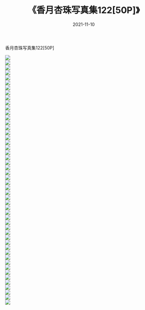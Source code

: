 ﻿---
layout: post
title:  《香月杏珠写真集122[50P]》
date:   2021-11-10
img: http://img.660000.xyz/Sharelink/性感/2021/香月杏珠写真集122[50P]/000.jpg
categories: [美女, 清纯, 唯美]
---

香月杏珠写真集122[50P]

  ![](http://img.660000.xyz/Sharelink/性感/2021/香月杏珠写真集122[50P]/001.jpg) <br> ![](http://img.660000.xyz/Sharelink/性感/2021/香月杏珠写真集122[50P]/002.jpg) <br> ![](http://img.660000.xyz/Sharelink/性感/2021/香月杏珠写真集122[50P]/003.jpg) <br> ![](http://img.660000.xyz/Sharelink/性感/2021/香月杏珠写真集122[50P]/004.jpg) <br> ![](http://img.660000.xyz/Sharelink/性感/2021/香月杏珠写真集122[50P]/005.jpg) <br> ![](http://img.660000.xyz/Sharelink/性感/2021/香月杏珠写真集122[50P]/006.jpg) <br> ![](http://img.660000.xyz/Sharelink/性感/2021/香月杏珠写真集122[50P]/007.jpg) <br> ![](http://img.660000.xyz/Sharelink/性感/2021/香月杏珠写真集122[50P]/008.jpg) <br> ![](http://img.660000.xyz/Sharelink/性感/2021/香月杏珠写真集122[50P]/009.jpg) <br> ![](http://img.660000.xyz/Sharelink/性感/2021/香月杏珠写真集122[50P]/010.jpg) <br> ![](http://img.660000.xyz/Sharelink/性感/2021/香月杏珠写真集122[50P]/011.jpg) <br> ![](http://img.660000.xyz/Sharelink/性感/2021/香月杏珠写真集122[50P]/012.jpg) <br> ![](http://img.660000.xyz/Sharelink/性感/2021/香月杏珠写真集122[50P]/013.jpg) <br> ![](http://img.660000.xyz/Sharelink/性感/2021/香月杏珠写真集122[50P]/014.jpg) <br> ![](http://img.660000.xyz/Sharelink/性感/2021/香月杏珠写真集122[50P]/015.jpg) <br> ![](http://img.660000.xyz/Sharelink/性感/2021/香月杏珠写真集122[50P]/016.jpg) <br> ![](http://img.660000.xyz/Sharelink/性感/2021/香月杏珠写真集122[50P]/017.jpg) <br> ![](http://img.660000.xyz/Sharelink/性感/2021/香月杏珠写真集122[50P]/018.jpg) <br> ![](http://img.660000.xyz/Sharelink/性感/2021/香月杏珠写真集122[50P]/019.jpg) <br> ![](http://img.660000.xyz/Sharelink/性感/2021/香月杏珠写真集122[50P]/020.jpg) <br> ![](http://img.660000.xyz/Sharelink/性感/2021/香月杏珠写真集122[50P]/021.jpg) <br> ![](http://img.660000.xyz/Sharelink/性感/2021/香月杏珠写真集122[50P]/022.jpg) <br> ![](http://img.660000.xyz/Sharelink/性感/2021/香月杏珠写真集122[50P]/023.jpg) <br> ![](http://img.660000.xyz/Sharelink/性感/2021/香月杏珠写真集122[50P]/024.jpg) <br> ![](http://img.660000.xyz/Sharelink/性感/2021/香月杏珠写真集122[50P]/025.jpg) <br> ![](http://img.660000.xyz/Sharelink/性感/2021/香月杏珠写真集122[50P]/026.jpg) <br> ![](http://img.660000.xyz/Sharelink/性感/2021/香月杏珠写真集122[50P]/027.jpg) <br> ![](http://img.660000.xyz/Sharelink/性感/2021/香月杏珠写真集122[50P]/028.jpg) <br> ![](http://img.660000.xyz/Sharelink/性感/2021/香月杏珠写真集122[50P]/029.jpg) <br> ![](http://img.660000.xyz/Sharelink/性感/2021/香月杏珠写真集122[50P]/030.jpg) <br> ![](http://img.660000.xyz/Sharelink/性感/2021/香月杏珠写真集122[50P]/031.jpg) <br> ![](http://img.660000.xyz/Sharelink/性感/2021/香月杏珠写真集122[50P]/032.jpg) <br> ![](http://img.660000.xyz/Sharelink/性感/2021/香月杏珠写真集122[50P]/033.jpg) <br> ![](http://img.660000.xyz/Sharelink/性感/2021/香月杏珠写真集122[50P]/034.jpg) <br> ![](http://img.660000.xyz/Sharelink/性感/2021/香月杏珠写真集122[50P]/035.jpg) <br> ![](http://img.660000.xyz/Sharelink/性感/2021/香月杏珠写真集122[50P]/036.jpg) <br> ![](http://img.660000.xyz/Sharelink/性感/2021/香月杏珠写真集122[50P]/037.jpg) <br> ![](http://img.660000.xyz/Sharelink/性感/2021/香月杏珠写真集122[50P]/038.jpg) <br> ![](http://img.660000.xyz/Sharelink/性感/2021/香月杏珠写真集122[50P]/039.jpg) <br> ![](http://img.660000.xyz/Sharelink/性感/2021/香月杏珠写真集122[50P]/040.jpg) <br> ![](http://img.660000.xyz/Sharelink/性感/2021/香月杏珠写真集122[50P]/041.jpg) <br> ![](http://img.660000.xyz/Sharelink/性感/2021/香月杏珠写真集122[50P]/042.jpg) <br> ![](http://img.660000.xyz/Sharelink/性感/2021/香月杏珠写真集122[50P]/043.jpg) <br> ![](http://img.660000.xyz/Sharelink/性感/2021/香月杏珠写真集122[50P]/044.jpg) <br> ![](http://img.660000.xyz/Sharelink/性感/2021/香月杏珠写真集122[50P]/045.jpg) <br> ![](http://img.660000.xyz/Sharelink/性感/2021/香月杏珠写真集122[50P]/046.jpg) <br> ![](http://img.660000.xyz/Sharelink/性感/2021/香月杏珠写真集122[50P]/047.jpg) <br> ![](http://img.660000.xyz/Sharelink/性感/2021/香月杏珠写真集122[50P]/048.jpg) <br> ![](http://img.660000.xyz/Sharelink/性感/2021/香月杏珠写真集122[50P]/049.jpg) <br> ![](http://img.660000.xyz/Sharelink/性感/2021/香月杏珠写真集122[50P]/050.jpg) <br>